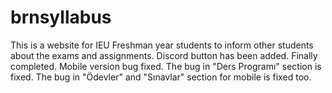 # brnsyllabus
This is a website for IEU Freshman year students to inform other students about the exams and assignments.
Discord button has been added.
Finally completed.
Mobile version bug fixed.
The bug in "Ders Programı" section is fixed.
The bug in "Ödevler" and "Sınavlar" section for mobile is fixed too.